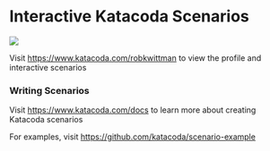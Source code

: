 # Interactive Katacoda Scenarios

[![](http://shields.katacoda.com/katacoda/robkwittman/count.svg)](https://www.katacoda.com/robkwittman "Get your profile on Katacoda.com")

Visit https://www.katacoda.com/robkwittman to view the profile and interactive scenarios

### Writing Scenarios
Visit https://www.katacoda.com/docs to learn more about creating Katacoda scenarios

For examples, visit https://github.com/katacoda/scenario-example

